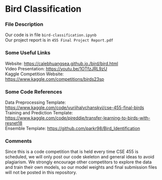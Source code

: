 # Bird Classification

### File Description
Our code is in file `bird-classification.ipynb` <br>
Our project report is in `455 Final Project Report.pdf`

### Some Useful Links
Website: https://calebhuangsea.github.io./bird/bird.html <br>
Video Presentation: https://youtu.be/1OTfzJRL9zU <br>
Kaggle Competition Website: https://www.kaggle.com/competitions/birds23sp

### Some Code References
Data Preprocessing Template: https://www.kaggle.com/code/yuriihalychanskyi/cse-455-final-birds <br>
Training and Prediction Template: https://www.kaggle.com/code/pjreddie/transfer-learning-to-birds-with-resnet18 <br>
Ensemble Template: https://github.com/parkr98/Bird_Identification

### Comments
Since this is a code competition that is held every time CSE 455 is scheduled, we will only post our code skeleton and general ideas to avoid plagiarism. We strongly encourage other competitors to explore the data and train their own models, so our model weights and final submission files will not be posted in this repository.
